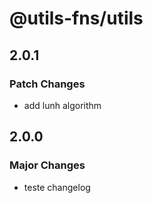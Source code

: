 # @utils-fns/utils

## 2.0.1

### Patch Changes

- add lunh algorithm

## 2.0.0

### Major Changes

- teste changelog
